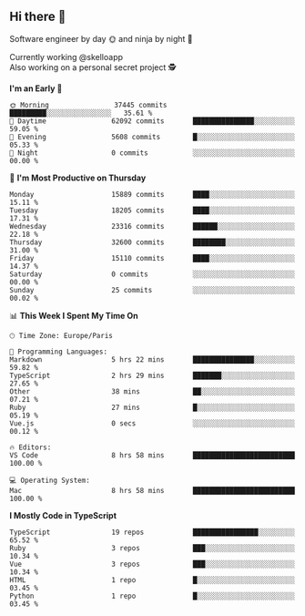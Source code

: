 ## Hi there 👋

Software engineer by day 🌞 and ninja by night 🌝

Currently working @skelloapp <br>
Also working on a personal secret project 🕵️

<!--START_SECTION:waka-->
**I'm an Early 🐤** 

```text
🌞 Morning                37445 commits       █████████░░░░░░░░░░░░░░░░   35.61 % 
🌆 Daytime                62092 commits       ███████████████░░░░░░░░░░   59.05 % 
🌃 Evening                5608 commits        █░░░░░░░░░░░░░░░░░░░░░░░░   05.33 % 
🌙 Night                  0 commits           ░░░░░░░░░░░░░░░░░░░░░░░░░   00.00 % 
```
📅 **I'm Most Productive on Thursday** 

```text
Monday                   15889 commits       ████░░░░░░░░░░░░░░░░░░░░░   15.11 % 
Tuesday                  18205 commits       ████░░░░░░░░░░░░░░░░░░░░░   17.31 % 
Wednesday                23316 commits       ██████░░░░░░░░░░░░░░░░░░░   22.18 % 
Thursday                 32600 commits       ████████░░░░░░░░░░░░░░░░░   31.00 % 
Friday                   15110 commits       ████░░░░░░░░░░░░░░░░░░░░░   14.37 % 
Saturday                 0 commits           ░░░░░░░░░░░░░░░░░░░░░░░░░   00.00 % 
Sunday                   25 commits          ░░░░░░░░░░░░░░░░░░░░░░░░░   00.02 % 
```


📊 **This Week I Spent My Time On** 

```text
🕑︎ Time Zone: Europe/Paris

💬 Programming Languages: 
Markdown                 5 hrs 22 mins       ███████████████░░░░░░░░░░   59.82 % 
TypeScript               2 hrs 29 mins       ███████░░░░░░░░░░░░░░░░░░   27.65 % 
Other                    38 mins             ██░░░░░░░░░░░░░░░░░░░░░░░   07.21 % 
Ruby                     27 mins             █░░░░░░░░░░░░░░░░░░░░░░░░   05.19 % 
Vue.js                   0 secs              ░░░░░░░░░░░░░░░░░░░░░░░░░   00.12 % 

🔥 Editors: 
VS Code                  8 hrs 58 mins       █████████████████████████   100.00 % 

💻 Operating System: 
Mac                      8 hrs 58 mins       █████████████████████████   100.00 % 
```

**I Mostly Code in TypeScript** 

```text
TypeScript               19 repos            ████████████████░░░░░░░░░   65.52 % 
Ruby                     3 repos             ███░░░░░░░░░░░░░░░░░░░░░░   10.34 % 
Vue                      3 repos             ███░░░░░░░░░░░░░░░░░░░░░░   10.34 % 
HTML                     1 repo              █░░░░░░░░░░░░░░░░░░░░░░░░   03.45 % 
Python                   1 repo              █░░░░░░░░░░░░░░░░░░░░░░░░   03.45 % 
```




<!--END_SECTION:waka-->

<!--
**antoinelncl/antoinelncl** is a ✨ _special_ ✨ repository because its `README.md` (this file) appears on your GitHub profile.

Here are some ideas to get you started:

- 🔭 I’m currently working on ...
- 🌱 I’m currently learning ...
- 👯 I’m looking to collaborate on ...
- 🤔 I’m looking for help with ...
- 💬 Ask me about ...
- 📫 How to reach me: ...
- 😄 Pronouns: ...
- ⚡ Fun fact: ...
-->
